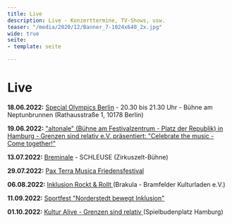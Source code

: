 ```yaml
---
title: Live
description: Live - Konzerttermine, TV-Shows, usw.
teaser: "/media/2020/12/Banner_7-1024x640_2x.jpg"
wide: true
seite:
- template: seite

---
```

# Live

**18.06.2022:** [Special Olympics Berlin](https://specialolympics.de/) - 20.30 bis 21.30 Uhr - Bühne am Neptunbrunnen (Rathausstraße 1, 10178 Berlin)

**19.06.2022:** ["altonale" (Bühne am Festivalzentrum - Platz der Republik) in Hamburg - Grenzen sind relativ e.V. präsentiert: "Celebrate the music - Come together!"](https://www.grenzensindrelativ.de/aktivitaeten/projekte-und-veranstaltungen/erlebnistage-inklusion-durch-musik/veranstaltungstermine)

**13.07.2022:** [Breminale](https://breminale-festival.de/) - SCHLEUSE (Zirkuszelt-Bühne)

**29.07.2022:** [Pax Terra Musica Friedensfestival](https://www.pax-terra-musica.de/)

**06.08.2022:** [Inklusion Rockt & Rollt ](https://handiclapped-berlin.de/inklusion-rockt-und-rollt-in-hamburg/)(Brakula - Bramfelder Kulturladen e.V.)

**11.09.2022:** [Sportfest "Norderstedt bewegt Inklusion"](http://norderstedt-sportiv-inklusiv.de/)

**01.10.2022:** [Kultur Alive - Grenzen sind relativ ](https://www.grenzensindrelativ.de/aktivitaeten/projekte-und-veranstaltungen/grenzen-sind-relativ-festivals/allgemeine-infos)(Spielbudenplatz Hamburg)